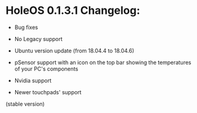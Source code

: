 # HoleOS 0.1.3.1 Changelog:

- Bug fixes

- No Legacy support

- Ubuntu version update (from 18.04.4 to 18.04.6)

- pSensor support with an icon on the top bar showing the temperatures of your PC's components

- Nvidia support

- Newer touchpads' support

(stable version)
